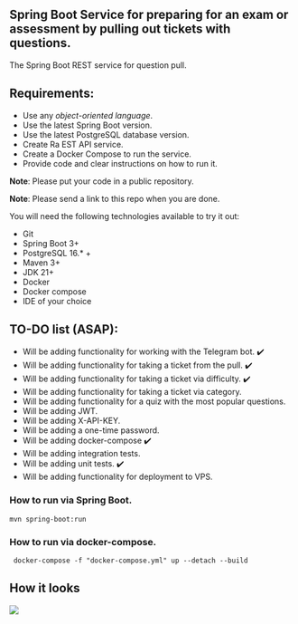## Spring Boot Service for  preparing for an exam or assessment by pulling out tickets with questions.

The Spring Boot REST service for question pull.

## Requirements:

- Use any *object-oriented language*.
- Use the latest Spring Boot version.
- Use the latest PostgreSQL database version.
- Create Ra EST API service.
- Create a Docker Compose to run the service.
- Provide code and clear instructions on how to run it.

**Note**: Please put your code in a public repository.

**Note**: Please send a link to this repo when you are done.

You will need the following technologies available to try it out:

* Git
* Spring Boot 3+
* PostgreSQL 16.* +
* Maven 3+
* JDK 21+
* Docker
* Docker compose
* IDE of your choice

## TO-DO list (ASAP):

- Will be adding functionality for working with the Telegram bot. :heavy_check_mark:
- Will be adding functionality for taking a ticket from the pull. :heavy_check_mark:
- Will be adding functionality for taking a ticket via difficulty. :heavy_check_mark:
- Will be adding functionality for taking a ticket via category.
- Will be adding functionality for a quiz with the most popular questions.
- Will be adding JWT.
- Will be adding X-API-KEY.
- Will be adding a one-time password.
- Will be adding docker-compose :heavy_check_mark:
- Will be adding integration tests.
- Will be adding unit tests. :heavy_check_mark:
- Will be adding functionality for deployment to VPS.

### How to run via Spring Boot.

```mvn spring-boot:run```

### How to run via docker-compose.

``` docker-compose -f "docker-compose.yml" up --detach --build```

## How it looks
![](https://i.postimg.cc/NG30hQdz/649127e3-b25a-4589-bf1b-88960d521208.jpg)
